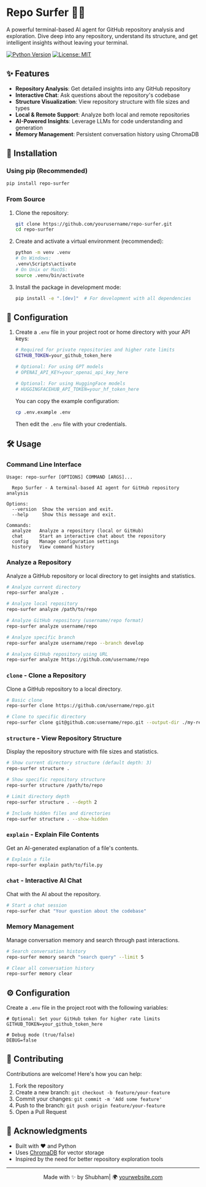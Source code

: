 # Repo Surfer 🏄‍♂️

A powerful terminal-based AI agent for GitHub repository analysis and exploration. Dive deep into any repository, understand its structure, and get intelligent insights without leaving your terminal.

[![Python Version](https://img.shields.io/badge/python-3.8%2B-blue)](https://www.python.org/)
[![License: MIT](https://img.shields.io/badge/License-MIT-yellow.svg)](https://opensource.org/licenses/MIT)

## ✨ Features

- **Repository Analysis**: Get detailed insights into any GitHub repository
- **Interactive Chat**: Ask questions about the repository's codebase
- **Structure Visualization**: View repository structure with file sizes and types
- **Local & Remote Support**: Analyze both local and remote repositories
- **AI-Powered Insights**: Leverage LLMs for code understanding and generation
- **Memory Management**: Persistent conversation history using ChromaDB

## 🚀 Installation

### Using pip (Recommended)

```bash
pip install repo-surfer
```

### From Source

1. Clone the repository:
   ```bash
   git clone https://github.com/yourusername/repo-surfer.git
   cd repo-surfer
   ```

2. Create and activate a virtual environment (recommended):
   ```bash
   python -m venv .venv
   # On Windows:
   .venv\Scripts\activate
   # On Unix or MacOS:
   source .venv/bin/activate
   ```

3. Install the package in development mode:
   ```bash
   pip install -e ".[dev]"  # For development with all dependencies
   ```

## 🔧 Configuration

1. Create a `.env` file in your project root or home directory with your API keys:
   ```bash
   # Required for private repositories and higher rate limits
   GITHUB_TOKEN=your_github_token_here
   
   # Optional: For using GPT models
   # OPENAI_API_KEY=your_openai_api_key_here
   
   # Optional: For using HuggingFace models
   # HUGGINGFACEHUB_API_TOKEN=your_hf_token_here
   ```

   You can copy the example configuration:
   ```bash
   cp .env.example .env
   ```
   Then edit the `.env` file with your credentials.

## 🛠️ Usage

### Command Line Interface

```
Usage: repo-surfer [OPTIONS] COMMAND [ARGS]...

  Repo Surfer - A terminal-based AI agent for GitHub repository analysis

Options:
  --version  Show the version and exit.
  --help     Show this message and exit.

Commands:
  analyze   Analyze a repository (local or GitHub)
  chat      Start an interactive chat about the repository
  config    Manage configuration settings
  history   View command history
```

### Analyze a Repository

Analyze a GitHub repository or local directory to get insights and statistics.

```bash
# Analyze current directory
repo-surfer analyze .

# Analyze local repository
repo-surfer analyze /path/to/repo

# Analyze GitHub repository (username/repo format)
repo-surfer analyze username/repo

# Analyze specific branch
repo-surfer analyze username/repo --branch develop

# Analyze GitHub repository using URL
repo-surfer analyze https://github.com/username/repo
```

### `clone` - Clone a Repository
Clone a GitHub repository to a local directory.

```bash
# Basic clone
repo-surfer clone https://github.com/username/repo.git

# Clone to specific directory
repo-surfer clone git@github.com:username/repo.git --output-dir ./my-repo
```

### `structure` - View Repository Structure
Display the repository structure with file sizes and statistics.

```bash
# Show current directory structure (default depth: 3)
repo-surfer structure .

# Show specific repository structure
repo-surfer structure /path/to/repo

# Limit directory depth
repo-surfer structure . --depth 2

# Include hidden files and directories
repo-surfer structure . --show-hidden
```

### `explain` - Explain File Contents
Get an AI-generated explanation of a file's contents.

```bash
# Explain a file
repo-surfer explain path/to/file.py
```

### `chat` - Interactive AI Chat
Chat with the AI about the repository.

```bash
# Start a chat session
repo-surfer chat "Your question about the codebase"
```

### Memory Management
Manage conversation memory and search through past interactions.

```bash
# Search conversation history
repo-surfer memory search "search query" --limit 5

# Clear all conversation history
repo-surfer memory clear
```

## ⚙️ Configuration

Create a `.env` file in the project root with the following variables:

```env
# Optional: Set your GitHub token for higher rate limits
GITHUB_TOKEN=your_github_token_here

# Debug mode (true/false)
DEBUG=false
```

## 🤝 Contributing

Contributions are welcome! Here's how you can help:

1. Fork the repository
2. Create a new branch: `git checkout -b feature/your-feature`
3. Commit your changes: `git commit -m 'Add some feature'`
4. Push to the branch: `git push origin feature/your-feature`
5. Open a Pull Request


## 🙏 Acknowledgments

- Built with ❤️ and Python
- Uses [ChromaDB](https://www.trychroma.com/) for vector storage
- Inspired by the need for better repository exploration tools

---

<p align="center">
  Made with ✨ by Shubham| 🌍 <a href="https://yourwebsite.com">yourwebsite.com</a>
</p>
